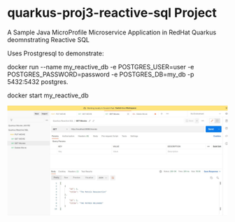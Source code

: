 # quarkus-proj3-reactive-sql Project

A Sample Java MicroProfile Microservice Application in RedHat Quarkus deomnstrating Reactive SQL

Uses Prostgresql to demonstrate:

docker run --name my_reactive_db -e POSTGRES_USER=user -e POSTGRES_PASSWORD=password -e POSTGRES_DB=my_db -p 5432:5432 postgres.

docker start my_reactive_db

![This is an image](https://github.com/pranavnayak/quarkus-proj3-reactive-sql/blob/main/Capture.JPG)
